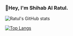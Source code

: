 ### 👋Hey, I'm Shihab Al Ratul.

![Ratul's GitHub stats](https://github-readme-stats.vercel.app/api?username=shihabalratul&show_icons=true)

[![Top Langs](https://github-readme-stats.vercel.app/api/top-langs/?username=shihabalratul)](https://github.com/anuraghazra/github-readme-stats)
